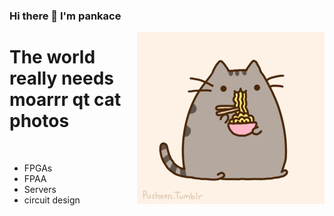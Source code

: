 ### Hi there 👋 I'm pankace <br></p>

<img src = 'https://github.com/pankace/pankace/blob/main/images%20/pusheen2.jpg' alt = 'Ramen Pusheen1' align='right'/>

<h1>The world really needs moarrr qt cat photos</h1><br></p></p>


- FPGAs
- FPAA
- Servers
- circuit design
